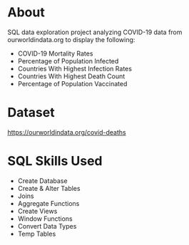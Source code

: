 # About
SQL data exploration project analyzing COVID-19 data from ourworldindata.org to display the following:
  - COVID-19 Mortality Rates
  - Percentage of Population Infected  
  - Countries With Highest Infection Rates
  - Countries With Highest Death Count
  - Percentage of Population Vaccinated 

# Dataset
https://ourworldindata.org/covid-deaths

# SQL Skills Used
- Create Database
- Create & Alter Tables
- Joins 
- Aggregate Functions
- Create Views
- Window Functions
- Convert Data Types
- Temp Tables 
